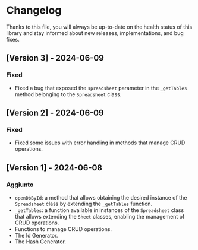 # Changelog
Thanks to this file, you will always be up-to-date on the health status of this library and stay informed about new releases, implementations, and bug fixes.

## [Version 3] - 2024-06-09

### Fixed
- Fixed a bug that exposed the `spreadsheet` parameter in the `_getTables` method belonging to the `Spreadsheet` class.

## [Version 2] - 2024-06-09

### Fixed
- Fixed some issues with error handling in methods that manage CRUD operations.

## [Version 1] - 2024-06-08
### Aggiunto
- `openDbById`: a method that allows obtaining the desired instance of the `Spreadsheet` class by extending the `_getTables` function.
- `_getTables`: a function available in instances of the `Spreadsheet` class that allows extending the `Sheet` classes, enabling the management of CRUD operations.
- Functions to manage CRUD operations.
- The Id Generator.
- The Hash Generator.
